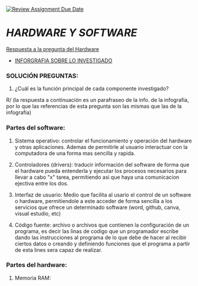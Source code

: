 [![Review Assignment Due Date](https://classroom.github.com/assets/deadline-readme-button-22041afd0340ce965d47ae6ef1cefeee28c7c493a6346c4f15d667ab976d596c.svg)](https://classroom.github.com/a/ZHlrD2sU)
# _HARDWARE Y SOFTWARE_
[Respuesta a la pregunta del Hardware](https://concepto.de/hardware/) 

- [INFORGRAFIA SOBRE LO INVESTIGADO](https://www.canva.com/design/DAGL6WiuH-A/QZUbLkde-qt7zqinvhT6Zg/edit?utm_content=DAGL6WiuH-A&utm_campaign=designshare&utm_medium=link2&utm_source=sharebutton)

### SOLUCIÓN PREGUNTAS: 
1. ¿Cuál es la función principal de cada componente investigado? 

R/ (la respuesta a continuación es un parafraseo de la info. de la infografia, por lo que las referencias de esta pregunta son las mismas que las de la infografia) 

### Partes del software:
1. Sistema operativo:
controlar el funcionamiento y operación del hardware y otras aplicaciones. Ademas de permitirle al usuario interactuar con la computadora de una forma mas sencilla y rapida.

 2. Controladores (drivers):
 traducir información del software de forma que el hardware pueda entenderla y ejecutar los procesos necesarios para llevar a cabo "x" tarea, permitiendo asi que haya una comunicacion ejectiva entre los dos.

 3. Interfaz de usuario: 
 Medio que facilita al usario el control de un software o hardware, permitiendole a este acceder de forma sencilla a los servicios que ofrece un determinado software (word, github, canva, visual estudio, etc)  
4. Código fuente: 
archivo o archivos que contienen la configuración de un programa, es decir las linas de codigo que un programador escribe dando las instrucciones al programa de lo que debe de hacer al recibir ciertos datos o creando y definiendo funciones que el programa a partir de esta lines sera capaz de realizar.

### Partes del hardware:
1. Memoria RAM: 